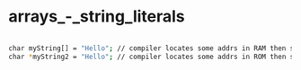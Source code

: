 # arrays_-_string_literals


``` bash

char myString[] = "Hello"; // compiler locates some addrs in RAM then stores the base address for this string
char *myString2 = "Hello"; // compiler locates some addrs in ROM then stores the base address for myString2

```